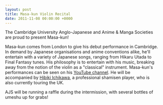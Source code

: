 ```yaml
---
layout: post
title: Masa-kun Violin Recital
date: 2011-11-08 00:00:00 +0000
---
```


The Cambridge University Anglo-Japanese and Anime & Manga Societies are proud to present Masa-kun!

Masa-kun comes from London to give his debut performance in Cambridge. In demand by Japanese organisations and anime conventions alike, he'll entertain with a variety of Japanese songs, ranging from Hikaru Utada to Final Fantasy tunes. His philosophy is to entertain with his music, breaking away from the notion of the violin as a "classical" instrument. Masa-kun's performances can be seen on his [YouTube channel](http://www.youtube.com/masamusic123). He will be accompanied by [Hibiki Ichikawa](http://www.hibikishamisen.com/Home.html), a professional shamisen player, who is also currently touring the UK.

AJS will be running a raffle during the intermission, with several bottles of umeshu up for grabs!
